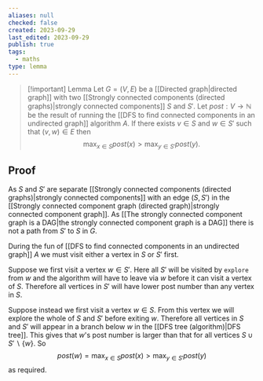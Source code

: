 ```yaml
---
aliases: null
checked: false
created: 2023-09-29
last_edited: 2023-09-29
publish: true
tags:
  - maths
type: lemma
---
```

>[!important] Lemma
>Let $G = (V,E)$ be a [[Directed graph|directed graph]] with two [[Strongly connected components (directed graphs)|strongly connected components]] $S$ and $S'$. Let $post: V \rightarrow \mathbb{N}$ be the result of running the [[DFS to find connected components in an undirected graph]] algorithm $A$. If there exists $v \in S$ and $w \in S'$ such that $(v,w) \in E$ then
>$$\max_{x \in S} post(x) > \max_{y \in S'} post(y).$$

## Proof

As $S$ and $S'$ are separate [[Strongly connected components (directed graphs)|strongly connected components]] with an edge $(S, S')$ in the [[Strongly connected component graph (directed graph)|strongly connected component graph]]. As [[The strongly connected component graph is a DAG|the strongly connected component graph is a DAG]] there is not a path from $S'$ to $S$ in $G$.

During the fun of [[DFS to find connected components in an undirected graph]] $A$ we must visit either a vertex in $S$ or $S'$ first.

Suppose we first visit a vertex $w \in S'$. Here all $S'$ will be visited by `explore` from $w$ and the algorithm will have to leave via $w$ before it can visit a vertex of $S$. Therefore all vertices in $S'$ will have lower post number than any vertex in $S$.

Suppose instead we first visit a vertex $w \in S$. From this vertex we will explore the whole of $S$ and $S'$ before exiting $w$. Therefore all vertices in $S$ and $S'$ will appear in a branch below $w$ in the [[DFS tree (algorithm)|DFS tree]]. This gives that $w$'s post number is larger than that for all vertices $S \cup S' \backslash \{w\}$. So
$$post(w) = \max_{x \in S} post(x) > \max_{y \in S'} post(y)$$
as required.
